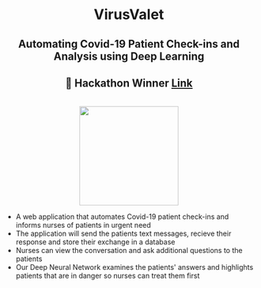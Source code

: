 <div align="center">
  <h1>VirusValet</h1>
  <h2>Automating Covid-19 Patient Check-ins and Analysis using Deep Learning</h2>
  <h2>👑 Hackathon Winner <a href="https://devpost.com/software/virusvalet-192crh">Link</a></h2>
  </br>
  <img width="200" src="logo.png">
</div>

- A web application that automates Covid-19 patient check-ins and informs nurses of patients in urgent need
- The application will send the patients text messages, recieve their response and store their exchange in a database
- Nurses can view the conversation and ask additional questions to the patients
- Our Deep Neural Network examines the patients' answers and highlights patients that are in danger so nurses can treat them first
